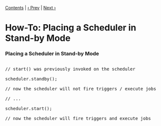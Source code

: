 <div class="secNavPanel"><a href=".">Contents</a> | <a href="CreateScheduler">&lsaquo;&nbsp;Prev</a> | <a href="ShutdownScheduler">Next&nbsp;&rsaquo;</a></div>





# How-To: Placing a Scheduler in Stand-by Mode

### Placing a Scheduler in Stand-by Mode

<pre>

// start() was previously invoked on the scheduler

scheduler.standby();

// now the scheduler will not fire triggers / execute jobs

// ...

scheduler.start();

// now the scheduler will fire triggers and execute jobs

</pre>





